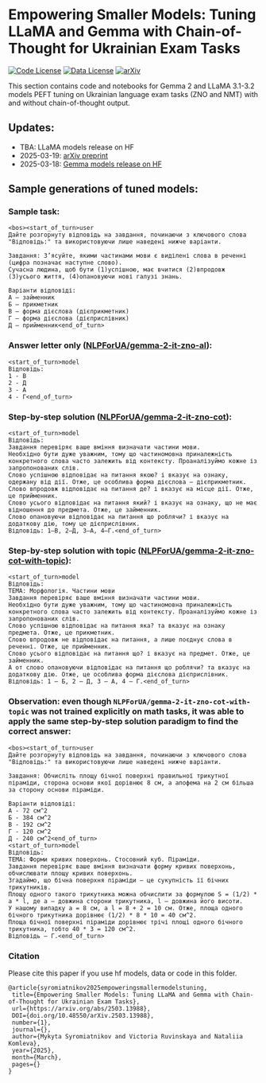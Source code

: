 # Empowering Smaller Models: Tuning LLaMA and Gemma with Chain-of-Thought for Ukrainian Exam Tasks

[![Code License](https://img.shields.io/badge/Code%20License-Apache_2.0-green.svg)](https://github.com/NLPForUA/ZNO/blob/main/LICENSE)
[![Data License](https://img.shields.io/badge/Data%20License-CC%20By%20NC%204.0-red.svg)](https://github.com/NLPForUA/ZNO/blob/main/DATA_LICENSE)
[![arXiv](https://img.shields.io/badge/arXiv-2503.13988-blue.svg?logo=arxiv&logoColor=white.svg)](https://arxiv.org/abs/2503.13988)

This section contains code and notebooks for Gemma 2 and LLaMA 3.1-3.2 models PEFT tuning on Ukrainian language exam tasks (ZNO and NMT) with and without chain-of-thought output.

## Updates:
- TBA: LLaMA models release on HF
- 2025-03-19: [arXiv preprint](https://arxiv.org/abs/2503.13988)
- 2025-03-18: [Gemma models release on HF](https://huggingface.co/NLPForUA)

## Sample generations of tuned models:

### Sample task:

```
<bos><start_of_turn>user
Дайте розгорнуту відповідь на завдання, починаючи з ключового слова "Відповідь:" та використовуючи лише наведені нижче варіанти.

Завдання: З’ясуйте, якими частинами мови є виділені слова в реченні (цифра позначає наступне слово).
Сучасна людина, щоб бути (1)успішною, має вчитися (2)впродовж (3)усього життя, (4)опановуючи нові галузі знань.

Варіанти відповіді:
А – займенник
Б – прикметник
В – форма дієслова (дієприкметник)
Г – форма дієслова (дієприслівник)
Д – прийменник<end_of_turn>
```

### Answer letter only ([NLPForUA/gemma-2-it-zno-al](https://huggingface.co/NLPForUA/gemma-2-it-zno-al)):

```
<start_of_turn>model
Відповідь:
1 - В
2 - Д
3 - А
4 - Г<end_of_turn>
```

### Step-by-step solution ([NLPForUA/gemma-2-it-zno-cot](https://huggingface.co/NLPForUA/gemma-2-it-zno-cot)):

```
<start_of_turn>model
Відповідь:
Завдання перевіряє ваше вміння визначати частини мови.
Необхідно бути дуже уважним, тому що частиномовна приналежність конкретного слова часто залежить від контексту. Проаналізуймо кожне із запропонованих слів.
Слово успішною відповідає на питання якою? і вказує на ознаку, одержану від дії. Отже, це особлива форма дієслова – дієприкметник.
Слово впродовж відповідає на питання де? і вказує на місце дії. Отже, це прийменник.
Слово усього відповідає на питання який? і вказує на ознаку, що не має відношення до предмета. Отже, це займенник.
Слово опановуючи відповідає на питання що роблячи? і вказує на додаткову дію, тому це дієприслівник.
Відповідь: 1–В, 2–Д, 3–А, 4–Г.<end_of_turn>
```

### Step-by-step solution with topic ([NLPForUA/gemma-2-it-zno-cot-with-topic](https://huggingface.co/NLPForUA/gemma-2-it-zno-cot-with-topic)):

```
<start_of_turn>model
Відповідь:
ТЕМА: Морфологія. Частини мови
Завдання перевіряє ваше вміння визначати частини мови.
Необхідно бути дуже уважним, тому що частиномовна приналежність конкретного слова часто залежить від контексту. Проаналізуймо кожне із запропонованих слів.
Слово успішною відповідає на питання яка? та вказує на ознаку предмета. Отже, це прикметник.
Слово впродовж не відповідає на питання, а лише поєднує слова в реченні. Отже, це прийменник.
Слово усього відповідає на питання що? і вказує на предмет. Отже, це займенник.
А от слово опановуючи відповідає на питання що роблячи? та вказує на додаткову дію. Отже, це особлива форма дієслова дієприслівник.
Відповідь: 1 – Б, 2 – Д, 3 – А, 4 – Г.<end_of_turn>
```

### Observation: even though `NLPForUA/gemma-2-it-zno-cot-with-topic` was not trained explicitly on math tasks, it was able to apply the same step-by-step solution paradigm to find the correct answer:

```
<bos><start_of_turn>user
Дайте розгорнуту відповідь на завдання, починаючи з ключового слова "Відповідь:" та використовуючи лише наведені нижче варіанти.

Завдання: Обчисліть площу бічної поверхні правильної трикутної піраміди, сторона основи якої дорівнює 8 см, а апофема на 2 см більша за сторону основи піраміди.

Варіанти відповіді:
А - 72 см^2
Б - 384 см^2
В - 192 см^2
Г - 120 см^2
Д - 240 см^2<end_of_turn>
<start_of_turn>model
Відповідь:
ТЕМА: Форми кривих поверхонь. Стосовний куб. Піраміди.
Завдання перевіряє ваше вміння визначати форму кривих поверхонь, обчислювати площу кривих поверхонь.
Згадаймо, що бічна поверхня піраміди – це сукупність її бічних трикутників.
Площу одного такого трикутника можна обчислити за формулою S = (1/2) * a * l, де a – довжина сторони трикутника, l – довжина його висоти.
У нашому випадку a = 8 см, а l = 8 + 2 = 10 см. Отже, площа одного бічного трикутника дорівнює (1/2) * 8 * 10 = 40 см^2.
Площа бічної поверхні піраміди дорівнює трічі площі одного бічного трикутника, тобто 40 * 3 = 120 см^2.
Відповідь – Г.<end_of_turn>
```

### Citation

Please cite this paper if you use hf models, data or code in this folder.

```
@article{syromiatnikov2025empoweringsmallermodelstuning,
 title={Empowering Smaller Models: Tuning LLaMA and Gemma with Chain-of-Thought for Ukrainian Exam Tasks},
 url={https://arxiv.org/abs/2503.13988},
 DOI={doi.org/10.48550/arXiv.2503.13988},
 number={1},
 journal={},
 author={Mykyta Syromiatnikov and Victoria Ruvinskaya and Nataliia Komleva},
 year={2025},
 month={March}, 
 pages={}
}
```